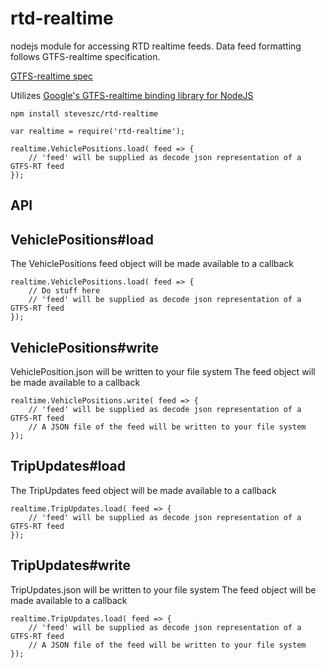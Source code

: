 # rtd-realtime
nodejs module for accessing RTD realtime feeds. Data feed formatting follows GTFS-realtime specification.

[GTFS-realtime spec](https://developers.google.com/transit/gtfs-realtime/)

Utilizes [Google's GTFS-realtime binding library for NodeJS](https://github.com/google/gtfs-realtime-bindings/tree/master/nodejs)

`npm install steveszc/rtd-realtime`

```
var realtime = require('rtd-realtime');

realtime.VehiclePositions.load( feed => {
    // 'feed' will be supplied as decode json representation of a GTFS-RT feed
});
```

## API

## VehiclePositions#load
The VehiclePositions feed object will be made available to a callback
```
realtime.VehiclePositions.load( feed => {
    // Do stuff here
    // 'feed' will be supplied as decode json representation of a GTFS-RT feed
});
```

## VehiclePositions#write
VehiclePosition.json will be written to your file system
The feed object will be made available to a callback
```
realtime.VehiclePositions.write( feed => {
    // 'feed' will be supplied as decode json representation of a GTFS-RT feed
    // A JSON file of the feed will be written to your file system
});
```

## TripUpdates#load
The TripUpdates feed object will be made available to a callback
```
realtime.TripUpdates.load( feed => {
    // 'feed' will be supplied as decode json representation of a GTFS-RT feed
});
```

## TripUpdates#write
TripUpdates.json will be written to your file system
The feed object will be made available to a callback
```
realtime.TripUpdates.load( feed => {
    // 'feed' will be supplied as decode json representation of a GTFS-RT feed
    // A JSON file of the feed will be written to your file system
});
```
